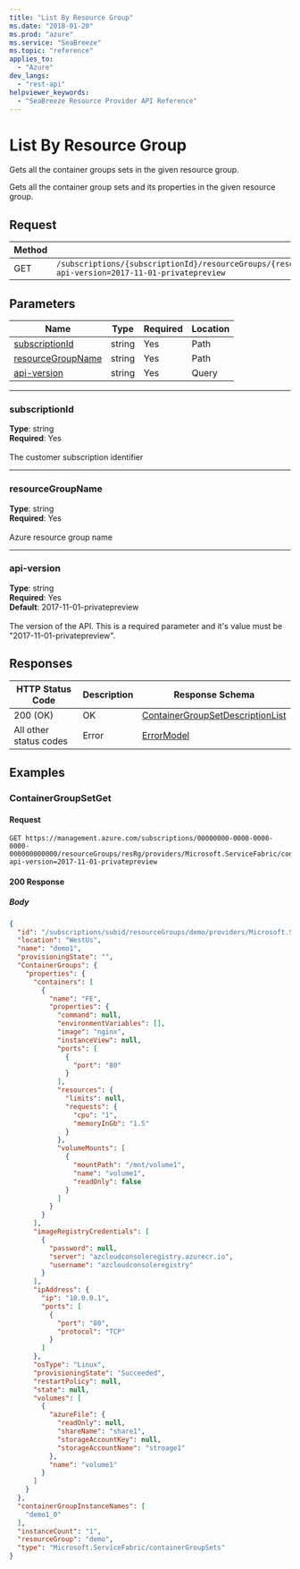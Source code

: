 ```yaml
---
title: "List By Resource Group"
ms.date: "2018-01-20"
ms.prod: "azure"
ms.service: "SeaBreeze"
ms.topic: "reference"
applies_to: 
  - "Azure"
dev_langs: 
  - "rest-api"
helpviewer_keywords: 
  - "SeaBreeze Resource Provider API Reference"
---
```

# List By Resource Group
Gets all the container groups sets in the given resource group.

Gets all the container group sets and its properties in the given resource group.

## Request
| Method | Request URI |
| ------ | ----------- |
| GET | `/subscriptions/{subscriptionId}/resourceGroups/{resourceGroupName}/providers/Microsoft.ServiceFabric/containerGroupSets?api-version=2017-11-01-privatepreview` |


## Parameters
| Name | Type | Required | Location |
| --- | --- | --- | --- |
| [subscriptionId](#subscriptionid) | string | Yes | Path |
| [resourceGroupName](#resourcegroupname) | string | Yes | Path |
| [api-version](#api-version) | string | Yes | Query |

____
### subscriptionId
__Type__: string <br/>
__Required__: Yes<br/>
<br/>
The customer subscription identifier

____
### resourceGroupName
__Type__: string <br/>
__Required__: Yes<br/>
<br/>
Azure resource group name

____
### api-version
__Type__: string <br/>
__Required__: Yes<br/>
__Default__: 2017-11-01-privatepreview <br/>
<br/>
The version of the API. This is a required parameter and it's value must be "2017-11-01-privatepreview".

## Responses

| HTTP Status Code | Description | Response Schema |
| --- | --- | --- |
| 200 (OK) | OK<br/> | [ContainerGroupSetDescriptionList](seabreeze-model-containergroupsetdescriptionlist.md) |
| All other status codes | Error<br/> | [ErrorModel](seabreeze-model-errormodel.md) |

## Examples

### ContainerGroupSetGet

#### Request
```
GET https://management.azure.com/subscriptions/00000000-0000-0000-0000-000000000000/resourceGroups/resRg/providers/Microsoft.ServiceFabric/containerGroupSets?api-version=2017-11-01-privatepreview
```

#### 200 Response
##### Body
```json
{
  "id": "/subscriptions/subid/resourceGroups/demo/providers/Microsoft.ServiceFabric/containerGroupSets/demo1",
  "location": "WestUs",
  "name": "demo1",
  "provisioningState": "",
  "ContainerGroups": {
    "properties": {
      "containers": [
        {
          "name": "FE",
          "properties": {
            "command": null,
            "environmentVariables": [],
            "image": "nginx",
            "instanceView": null,
            "ports": [
              {
                "port": "80"
              }
            ],
            "resources": {
              "limits": null,
              "requests": {
                "cpu": "1",
                "memoryInGb": "1.5"
              }
            },
            "volumeMounts": [
              {
                "mountPath": "/mnt/volume1",
                "name": "volume1",
                "readOnly": false
              }
            ]
          }
        }
      ],
      "imageRegistryCredentials": [
        {
          "password": null,
          "server": "azcloudconsoleregistry.azurecr.io",
          "username": "azcloudconsoleregistry"
        }
      ],
      "ipAddress": {
        "ip": "10.0.0.1",
        "ports": [
          {
            "port": "80",
            "protocol": "TCP"
          }
        ]
      },
      "osType": "Linux",
      "provisioningState": "Succeeded",
      "restartPolicy": null,
      "state": null,
      "volumes": [
        {
          "azureFile": {
            "readOnly": null,
            "shareName": "share1",
            "storageAccountKey": null,
            "storageAccountName": "stroage1"
          },
          "name": "volume1"
        }
      ]
    }
  },
  "containerGroupInstanceNames": [
    "demo1_0"
  ],
  "instanceCount": "1",
  "resourceGroup": "demo",
  "type": "Microsoft.ServiceFabric/containerGroupSets"
}
```

